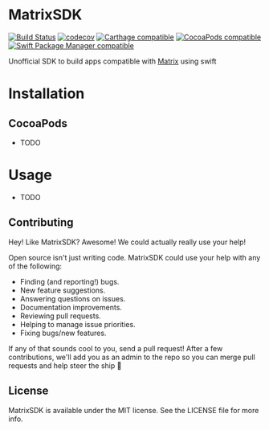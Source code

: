 # MatrixSDK
[![Build Status](https://travis-ci.org/gperdomor/matrix-swift-sdk.svg?branch=master)](https://travis-ci.org/gperdomor/matrix-swift-sdk)
[![codecov](https://codecov.io/gh/gperdomor/matrix-swift-sdk/branch/master/graph/badge.svg)](https://codecov.io/gh/gperdomor/matrix-swift-sdk)
[![Carthage compatible](https://img.shields.io/badge/Carthage-compatible-4BC51D.svg?style=flat)](https://github.com/Carthage/Carthage)
[![CocoaPods compatible](https://img.shields.io/cocoapods/v/matrix-swift-sdk.svg)](https://cocoapods.org/pods/matrix-swift-sdk)
[![Swift Package Manager compatible](https://img.shields.io/badge/Swift%20Package%20Manager-compatible-brightgreen.svg)](https://github.com/apple/swift-package-manager)

Unofficial SDK to build apps compatible with [Matrix](https://www.matrix.org) using swift

# Installation

## CocoaPods
 - TODO

# Usage
 - TODO

## Contributing

Hey! Like MatrixSDK? Awesome! We could actually really use your help!

Open source isn't just writing code. MatrixSDK could use your help with any of the
following:

- Finding (and reporting!) bugs.
- New feature suggestions.
- Answering questions on issues.
- Documentation improvements.
- Reviewing pull requests.
- Helping to manage issue priorities.
- Fixing bugs/new features.

If any of that sounds cool to you, send a pull request! After a few
contributions, we'll add you as an admin to the repo so you can merge pull
requests and help steer the ship :ship:

## License

MatrixSDK is available under the MIT license. See the LICENSE file for more info.
